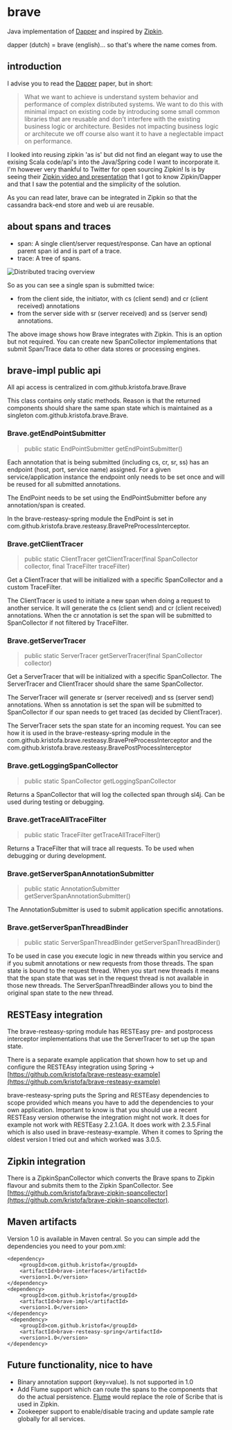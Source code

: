# brave #


Java implementation of [Dapper](http://research.google.com/pubs/pub36356.html) and inspired by [Zipkin](https://github.com/twitter/zipkin/).

dapper (dutch) = brave (english)... so that's where the name comes from.

## introduction ##

I advise you to read the [Dapper](http://research.google.com/pubs/pub36356.html) paper, but in
short:

> What we want to achieve is understand system behavior and performance of complex distributed systems.
> We want to do this with minimal impact on existing code by introducing some small common libraries that
> are reusable and don't interfere with the existing business logic or architecture. Besides not impacting
> business logic or architecute we off course also want it to have a neglectable impact on performance.

I looked into reusing zipkin 'as is' but did not find an elegant way to use the exising Scala code/api's 
into the Java/Spring code I want to incorporate it.  I'm however very thankful to Twitter for open sourcing
Zipkin! Is is by seeing their [Zipkin video and presentation](http://www.infoq.com/presentations/Zipkin) that
I got to know Zipkin/Dapper and that I saw the potential and the simplicity of the solution.

As you can read later, brave can be integrated in Zipkin so that the cassandra back-end store
and web ui are reusable.

## about spans and traces ##

*   span: A single client/server request/response. Can have an optional parent span id and is part of a trace.
*   trace: A tree of spans.


![Distributed tracing overview](https://raw.github.com/wiki/kristofa/brave/distributed_tracing.png)

So as you can see a single span is submitted twice:

*   from the client side, the initiator, with cs (client send) and cr (client received) annotations 
*   from the server side with sr (server received) and ss (server send) annotations.

The above image shows how Brave integrates with Zipkin. This is an option but not required. You can
create new SpanCollector implementations that submit Span/Trace data to other data stores or processing
engines.

## brave-impl public api ##

All api access is centralized in com.github.kristofa.brave.Brave

This class contains only static methods. Reason is that the returned components should
share the same span state which is maintained as a singleton com.github.kristofa.brave.Brave.

### Brave.getEndPointSubmitter ###

> public static EndPointSubmitter getEndPointSubmitter()

Each annotation that is being submitted (including cs, cr, sr, ss) has an endpoint 
(host, port, service name) assigned. For a given service/application instance the endpoint 
only needs to be set once and will be reused for all submitted annotations.

The EndPoint needs to be set using the EndPointSubmitter before any annotation/span is
created.

In the brave-resteasy-spring module the EndPoint is set in 
com.github.kristofa.brave.resteasy.BravePreProcessInterceptor.

### Brave.getClientTracer ###

> public static ClientTracer getClientTracer(final SpanCollector collector, final TraceFilter traceFilter)

Get a ClientTracer that will be initialized with a specific SpanCollector and a custom TraceFilter.

The ClientTracer is used to initiate a new span when doing a request to another service. It will generate the cs 
(client send) and cr (client received) annotations. When the cr annotation is set the span 
will be submitted to SpanCollector if not filtered by TraceFilter.


### Brave.getServerTracer ###

> public static ServerTracer getServerTracer(final SpanCollector collector)

Get a ServerTracer that will be initialized with a specific SpanCollector.
The ServerTracer and ClientTracer should share the same SpanCollector.

The ServerTracer will generate sr (server received) and ss (server send) annotations. When ss annotation is set
the span will be submitted to SpanCollector if our span needs to get traced (as decided by ClientTracer).

The ServerTracer sets the span state for an incoming request. You can see how it is
used in the brave-resteasy-spring module in the com.github.kristofa.brave.resteasy.BravePreProcessInterceptor
and the com.github.kristofa.brave.resteasy.BravePostProcessInterceptor

### Brave.getLoggingSpanCollector ###

> public static SpanCollector getLoggingSpanCollector

Returns a SpanCollector that will log the collected span through sl4j. Can be used during
testing or debugging.

### Brave.getTraceAllTraceFilter ###

> public static TraceFilter getTraceAllTraceFilter()

Returns a TraceFilter that will trace all requests. To be used when debugging or
during development.

### Brave.getServerSpanAnnotationSubmitter ###

> public static AnnotationSubmitter getServerSpanAnnotationSubmitter()

The AnnotationSubmitter is used to submit application specific annotations.

### Brave.getServerSpanThreadBinder ###

> public static ServerSpanThreadBinder getServerSpanThreadBinder()

To be used in case you execute logic in new threads within you service and if you submit 
annotations or new requests from those threads.
The span state is bound to the request thread. When you start new threads it means
that the span state that was set in the request thread is not available in those new
threads. The ServerSpanThreadBinder allows you to bind the original span state to the
new thread.

## RESTEasy integration ##

The brave-resteasy-spring module has RESTEasy pre- and postprocess interceptor implementations
that use the ServerTracer to set up the span state.

There is a separate example application that shown how to set up and configure the
RESTEAsy integration using Spring -> [https://github.com/kristofa/brave-resteasy-example](https://github.com/kristofa/brave-resteasy-example)

brave-resteasy-spring puts the Spring and RESTEasy dependencies to scope provided which means you have to
add the dependencies to your own application. Important to know is that you should use a recent RESTEasy version otherwise
the integration might not work. It does for example not work with RESTEasy 2.2.1.GA. It does work with 2.3.5.Final which is
also used in brave-resteasy-example. When it comes to Spring the oldest version I tried out and which worked was 3.0.5. 

## Zipkin integration ##

There is a ZipkinSpanCollector which converts the Brave spans to Zipkin flavour and submits them
to the Zipkin SpanCollector. See [https://github.com/kristofa/brave-zipkin-spancollector](https://github.com/kristofa/brave-zipkin-spancollector).

## Maven artifacts ##

Version 1.0 is available in Maven central. So you can simple add the dependencies you need to your pom.xml:


    <dependency>
        <groupId>com.github.kristofa</groupId>
        <artifactId>brave-interfaces</artifactId>
        <version>1.0</version>
    </dependency>
    <dependency>
        <groupId>com.github.kristofa</groupId>
        <artifactId>brave-impl</artifactId>
        <version>1.0</version>
    </dependency>
     <dependency>
        <groupId>com.github.kristofa</groupId>
        <artifactId>brave-resteasy-spring</artifactId>
        <version>1.0</version>
    </dependency>
    
## Future functionality, nice to have ##

*   Binary annotation support (key=value). Is not supported in 1.0
*   Add Flume support which can route the spans to the components that do the actual persistence. [Flume](https://cwiki.apache.org/FLUME/home.html) would replace the role of Scribe that is used in Zipkin.
*   Zookeeper support to enable/disable tracing and update sample rate globally for all services.

